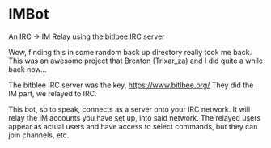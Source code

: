 # IMBot
An IRC -> IM Relay using the bitlbee IRC server


Wow, finding this in some random back up directory really took me back.
This was an awesome project that Brenton (Trixar_za) and I did quite a while back now...

The bitblee IRC server was the key, https://www.bitlbee.org/
They did the IM part, we relayed to IRC.


This bot, so to speak, connects as a server onto your IRC network.
It will relay the IM accounts you have set up, into said network.
The relayed users appear as actual users and have access to select commands, but they can join channels, etc.